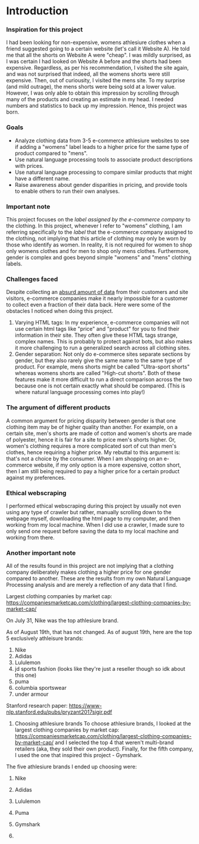 # Introduction 
### Inspiration for this project 
I had been looking for non-expensive, womens athlesiure clothes when a friend suggested going to a certain website (let's call it Website A). He told me that all the shorts on Website A were "cheap". I was mildly surprised, as I was certain I had looked on Website A before and the shorts had been expensive. Regardless, as per his recommendation, I visited the site again, and was not surprised that indeed, all the womens shorts were still expensive. Then, out of curiousity, I visited the mens site. To my surprise (and mild outrage), the mens shorts were being sold at a lower value. However, I was only able to obtain this impression by scrolling through many of the products and creating an estimate in my head. I needed numbers and statistics to back up my impression. Hence, this project was born. 

### Goals
- Analyze clothing data from 3-5 e-commerce athlesiure websites to see if adding a "womens" label leads to a higher price for the same type of product compared to "mens". 
- Use natural language processing tools to associate product descriptions with prices.
- Use natural language processing to compare similar products that might have a different name. 
- Raise awareness about gender disparities in pricing, and provide tools to enable others to run their own analyses.

### Important note 
This project focuses on the _label assigned by the e-commerce company_ to the clothing. In this project, whenever I refer to "womens" clothing, I am referring specifically to the _label_ that the e-commerce company assigned to the clothing, not implying that this article of clothing may only be worn by those who identify as women. In reality, it is not required for women to shop only womens clothes and for men to shop only mens clothes. Furthermore, gender is complex and goes beyond simple "womens" and "mens" clothing labels. 

### Challenges faced 
Despite collecting an [absurd amount of data](https://www.businessnewsdaily.com/10625-businesses-collecting-data.html) from their customers and site visitors, e-commerce companies make it nearly impossible for a customer to collect even a fraction of their data back. Here were some of the obstacles I noticed when doing this project.
1. Varying HTML tags: In my experience, e-commerce companies will not use certain html tags like "price" and "product" for you to find their information in their site. They often give these HTML tags strange, complex names. This is probably to protect against bots, but also makes it more challenging to run a generalized search across all clothing sites.  
2. Gender separation: Not only do e-commerce sites separate sections by gender, but they also rarely give the same name to the same type of product. For example, mens shorts might be called "Ultra-sport shorts" whereas womens shorts are called "High-cut shorts". Both of these features make it more difficult to run a direct comparison across the two because one is not certain exactly what should be compared. (This is where natural language processing comes into play!)

### The argument of different products 
A common argument for pricing disparity between gender is that one clothing item may be of higher quality than another. For example, on a certain site, men's shorts are made of cotton and women's shorts are made of polyester, hence it is fair for a site to price men's shorts higher. Or, women's clothing requires a more complicated sort of cut than men's clothes, hence requiring  a higher price. My rebuttal to this argument is: that's not a choice by the consumer. When I am shopping on an e-commerce website, if my only option is a more expensive, cotton short, then I am still being required to pay a higher price for a certain product against my preferences.  

### Ethical webscraping 
I performed ethical webscraping during this project by usually not even using any type of crawler but rather, manually scrolling down to the webpage myself, downloading the html page to my computer, and then working from my local machine. When I did use a crawler, I made sure to only send one request before saving the data to my local machine and working from there. 

### Another important note 
All of the results found in this project are not implying that a clothing company deliberately makes clothing a higher price for one gender compared to another. These are the results from my own Natural Language Processing analysis and are merely a reflection of any data that I find.   


Largest clothing companies by market cap: 
https://companiesmarketcap.com/clothing/largest-clothing-companies-by-market-cap/ 

On July 31, Nike was the top athlesiure brand. 

As of August 19th, that has not changed. As of august 19th, here are the top 5 exclusively athleisure brands: 

1. Nike
2. Adidas
3. Lululemon
4. jd sports fashion (looks like they're just a reseller though so idk about this one)
5. puma
6. columbia sportswear
7. under armour 

Stanford research paper: https://www-nlp.stanford.edu/pubs/pryzant2017sigir.pdf 

1. Choosing athlesiure brands 
To choose athlesiure brands, I looked at the largest clothing companies by market cap: 
https://companiesmarketcap.com/clothing/largest-clothing-companies-by-market-cap/ 
and I selected the top 4 that weren't multi-brand retailers (aka, they sold their own product). Finally, for the fifth company, I used the one that inspired this project - Gymshark. 

The five athlesiure brands I ended up choosing were: 
1. Nike 
2. Adidas 
3. Lululemon 
4. Puma 
5. Gymshark 

2. 
